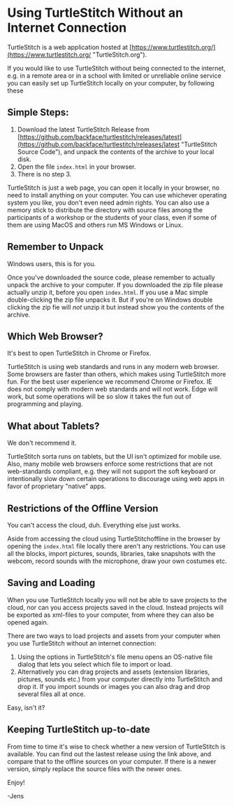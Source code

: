 # Using TurtleStitch Without an Internet Connection

TurtleStitch is a web application hosted at
[https://www.turtlestitch.org/](https://www.turtlestitch.org/ "TurtleStitch.org").
   
If you would like to use TurtleStitch without being connected to the internet, e.g. in a remote area
or in a school with limited or unreliable online service you can easily set up TurtleStitch locally on
your computer, by following these

## Simple Steps:

1. Download the latest TurtleStitch Release from
[https://github.com/backface/turtlestitch/releases/latest](https://github.com/backface/turtlestitch/releases/latest "TurtleStitch Source Code"), and unpack the contents of the archive to your local disk.
2. Open the file `index.html` in your browser.
3. There is no step 3.

TurtleStitch is just a web page, you can open it locally in your browser, no need to install anything
on your computer. You can use whichever operating system you like, you don't even need
admin rights. You can also use a memory stick to distribute the directory with source files
among the participants of a workshop or the students of your class, even if some of them
are using MacOS and others run MS Windows or Linux. 

## Remember to Unpack

Windows users, this is for you.

Once you've downloaded the source code, please remember to actually unpack the archive
to your computer. If you downloaded the zip file please actually unzip it, before you open
`index.html`. If you use a Mac simple double-clicking the zip file unpacks it. But if you're
on Windows double clicking the zip fie will *not* unzip it but instead show you the contents of
the archive.

## Which Web Browser?

It's best to open TurtleStitch in Chrome or Firefox.

TurtleStitch is using web standards and runs in any modern web browser. Some browsers are faster
than others, which makes using TurtleStitch more fun. For the best user experience we recommend
Chrome or Firefox. IE does not comply with modern web standards and will not work. Edge
will work, but some operations will be so slow it takes the fun out of programming and playing. 

## What about Tablets?

We don't recommend it.

TurtleStitch sorta runs on tablets, but the UI isn't optimized for mobile use. Also, many mobile
web browsers enforce some restrictions that are not web-standards compliant, e.g. they
will not support the soft keyboard or intentionally slow down certain operations to discourage
using web apps in favor of proprietary "native" apps.

## Restrictions of the Offline Version

You can't access the cloud, duh. Everything else just works.

Aside from accessing the cloud using TurtleStitchoffline in the browser by opening the `index.html`
file locally there aren't any restrictions. You can use all the blocks, import pictures, sounds,
libraries, take snapshots with the webcom, record sounds with the microphone, draw your
own costumes etc.

## Saving and Loading

When you use TurtleStitch locally you will not be able to save projects to the cloud, nor can you
access projects saved in the cloud. Instead projects will be exported as xml-files to your
computer, from where they can also be opened again.

There are two ways to load projects and assets from your computer when you use TurtleStitch
without an internet connection:

1. Using the options in TurtleStitch's file menu opens an OS-native file dialog that lets you select
which file to import or load.
2. Alternatively you can drag projects and assets (extension libraries, pictures, sounds etc.)
from your computer directly into TurtleStitch and drop it. If you import sounds or images you can
also drag and drop several files all at once.

Easy, isn't it?

## Keeping TurtleStitch up-to-date

From time to time it's wise to check whether a new version of TurtleStitch is available. You can
find out the lastest release using the link above, and compare that to the offline sources on
your computer. If there is a newer version, simply replace the source files with the newer ones.


Enjoy!

-Jens
